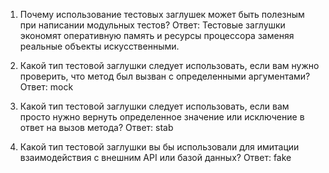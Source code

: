 1. Почему использование тестовых заглушек может быть полезным при написании модульных тестов?
    Ответ: Тестовые заглушки экономят оперативную память и ресурсы процессора заменяя реальные объекты искусственными.

2. Какой тип тестовой заглушки следует использовать, если вам нужно проверить, что метод был вызван с определенными аргументами?
    Ответ: mock

3. Какой тип тестовой заглушки следует использовать, если вам просто нужно вернуть определенное значение или исключение в ответ на вызов метода?
    Ответ: stab

4. Какой тип тестовой заглушки вы бы использовали для имитации взаимодействия с внешним API или базой данных?
    Ответ: fake